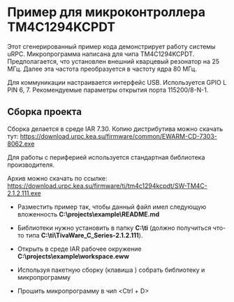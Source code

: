 # Пример для микроконтроллера TM4C1294KCPDT

Этот сгенерированный пример кода демонстрирует работу системы uRPC.
Микропрограмма написана для чипа TM4C1294KCPDT. Предполагается, что
установлен внешний кварцевый резонатор на 25 МГц. Далее эта частота
преобразуется в частоту ядра 80 МГц.

Для коммуникации настраивается интерфейс USB. Используется GPIO L PIN 6, 7. Рекомендуемые параметры
открытия порта 115200/8-N-1.

## Сборка проекта

Сборка делается в среде IAR 7.30. Копию дистрибутива можно скачать тут: https://download.urpc.kea.su/firmware/common/EWARM-CD-7303-8062.exe 

Для работы с периферией используется стандартная библиотека производителя. 

Архив можно скачать по ссылке: https://download.urpc.kea.su/firmware/ti/tm4c1294kcpdt/SW-TM4C-2.1.2.111.exe


-   Разместить пример так, чтобы данный файл имел следующую вложенность
    **C:\projects\example\README.md**
    
-   Библиотеки нужно установить в папку **C:\ti** (должно получиться что-то типа **C:\ti\TivaWare_C_Series-2.1.2.111**).
    
- Открыть в среде IAR рабочее окружение **C:\projects\example\workspace.eww**

- Используя пакетную сборку (клавиша <F8>) собрать библиотеку и микропрограмму

-   Прошить микропрограмму в чип <Ctrl + D>

